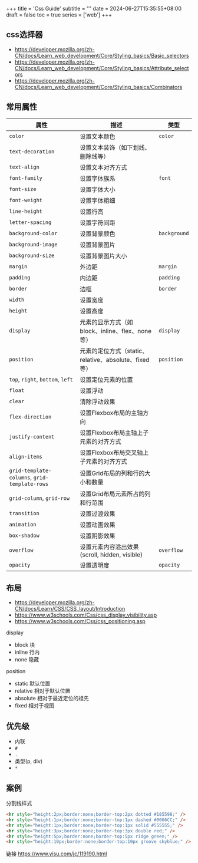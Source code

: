 +++
title = 'Css Guide'
subtitle = ""
date = 2024-06-27T15:35:55+08:00
draft = false
toc = true
series = ['web']
+++

## css选择器

- <https://developer.mozilla.org/zh-CN/docs/Learn_web_development/Core/Styling_basics/Basic_selectors>
- <https://developer.mozilla.org/zh-CN/docs/Learn_web_development/Core/Styling_basics/Attribute_selectors>
- <https://developer.mozilla.org/zh-CN/docs/Learn_web_development/Core/Styling_basics/Combinators>

## 常用属性

| 属性                  | 描述                                                         | 类型 |
|-----------------------|--------------------------------------------------------------| --- |
| `color`               | 设置文本颜色                                                  | `color` |
| `text-decoration`     | 设置文本装饰（如下划线、删除线等）                             |  |
| `text-align`          | 设置文本对齐方式                                               |  |
| `font-family`         | 设置字体族系                                                   | `font` |
| `font-size`           | 设置字体大小                                                   |  |
| `font-weight`         | 设置字体粗细                                                   |  |
| `line-height`         | 设置行高                                                       |  |
| `letter-spacing`      | 设置字符间距                                                   |  |
| `background-color`    | 设置背景颜色                                                   | `background` |
| `background-image`    | 设置背景图片                                                   |  |
| `background-size`     | 设置背景图片大小                                               |  |
| `margin`              | 外边距                                                     | `margin` |
| `padding`             | 内边距                                                     | `padding` |
| `border`              | 边框                                                       | `border` |
| `width`               | 设置宽度                                                       |  |
| `height`              | 设置高度                                                       |  |
| `display`             | 元素的显示方式（如block、inline、flex、none等）      | `display` |
| `position`            | 元素的定位方式（static、relative、absolute、fixed等）       |  `position`   |
| `top`, `right`, `bottom`, `left` | 设置定位元素的位置                                  | |
| `float`               | 设置浮动                                                       |  |
| `clear`               | 清除浮动效果                                                   |  |
| `flex-direction`      | 设置Flexbox布局的主轴方向                                      |  |
| `justify-content`     | 设置Flexbox布局主轴上子元素的对齐方式                            |  |
| `align-items`         | 设置Flexbox布局交叉轴上子元素的对齐方式                          |  |
| `grid-template-columns`, `grid-template-rows` | 设置Grid布局的列和行的大小和数量         |         |
| `grid-column`, `grid-row` | 设置Grid布局元素所占的列和行范围                             |  |
| `transition`          | 设置过渡效果                                                   |  |
| `animation`           | 设置动画效果                                                   |  |
| `box-shadow`          | 设置阴影效果                                                   |  |
| `overflow`            | 设置元素内容溢出效果(scroll, hidden, visible)                  | `overflow` |
| `opacity`             | 设置透明度                                                     | `opacity` |


## 布局

- <https://developer.mozilla.org/zh-CN/docs/Learn/CSS/CSS_layout/Introduction>
- <https://www.w3schools.com/Css/css_display_visibility.asp>
- <https://www.w3schools.com/Css/css_positioning.asp>

display
- block 块
- inline 行内
- none 隐藏

position
- static 默认位置
- relative 相对于默认位置
- absolute 相对于最近定位的祖先
- fixed  相对于视图

## 优先级

- 内联
- `#`
- `.`
- 类型(p, div)
- `*`

## 案例

分割线样式

```html
<hr style="height:2px;border:none;border-top:2px dotted #185598;" />
<hr style="height:1px;border:none;border-top:1px dashed #0066CC;" />
<hr style="height:1px;border:none;border-top:1px solid #555555;" />
<hr style="height:3px;border:none;border-top:3px double red;" />
<hr style="height:5px;border:none;border-top:5px ridge green;" />
<hr style="height:10px;border:none;border-top:10px groove skyblue;" />
```

链接 <https://www.yisu.com/jc/119190.html>